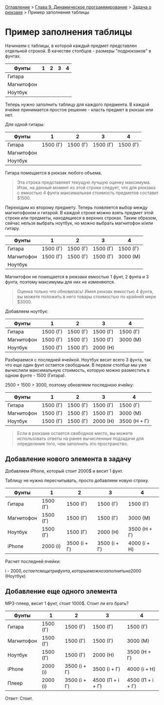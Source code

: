 [Оглавление](../../../#readme) > [Глава 9. Динамическое программирование](../../#readme) > [Задача о рюкзаке](./README.md#readme) > Пример заполнения таблицы

# Пример заполнения таблицы

Начинаем с таблицы, в которой каждый предмет представлен отдельной строкой. В качестве столбцов - размеры "подрюкзаков" в фунтах.

Фунты|1|2|3|4
-|-|-|-|-
Гитара||||
Магнитофон||||
Ноутбук||||

Теперь нужно заполнить таблицу для каждого предмента. В каждой ячейке принимается простое решение - класть предмет в рюкзак или нет.

Для одной гитары:

Фунты|1|2|3|4
-|-|-|-|-
Гитара|1500 (Г)|1500 (Г)|1500 (Г)|1500 (Г)
Магнитофон||||
Ноутбук||||

Гитара помещается в рюкзак любого объема.

> Эта строка представляет текущую лучшую оценку мак­симума. Итак, на данный момент из этой строки следует, что для рюкзака с емкостью 4 фунта максимальная стоимость предметов составит $1500.

Переходим ко второму предмету. Теперь появляется выбор между магнито­фоном и гитарой. В каждой строке можно взять предмет этой строки или предметы, находящиеся в верхних строках. Таким образом, сейчас нельзя выбрать ноутбук, но можно выбрать магнитофон и/или гитару.

Фунты|1|2|3|4
-|-|-|-|-
Гитара|1500 (Г)|1500 (Г)|1500 (Г)|1500 (Г)
Магнитофон|1500 (Г)|1500 (Г)|1500 (Г)|3000 (М)
Ноутбук||||

Магнитофон не помещается в рюкзаки емкостью 1 фунт, 2 фунта и 3 фунта, поэтому максимумы для них не изменяются.

> Оценка только что обновилась! Имея рюкзак емкостью 4 фунта, вы можете положить в него товары стоимостью по крайней мере $3000.

Добавляем ноутбук:

Фунты|1|2|3|4
-|-|-|-|-
Гитара|1500 (Г)|1500 (Г)|1500 (Г)|1500 (Г)
Магнитофон|1500 (Г)|1500 (Г)|1500 (Г)|3000 (М)
Ноутбук|1500 (Г)|1500 (Г)|2000 (Н)|

Разбираемся с последней ячейкой. Ноутбук весит всего 3 фунта, так что еще один фунт остается свободным. В первом столбце мы уже вычислили максимальную стоимость, которую можно разместить в одном фунте - 1500 (Гитара).

2500 + 1500 > 3000, поэтому обновляем последнюю ячейку:

Фунты|1|2|3|4
-|-|-|-|-
Гитара|1500 (Г)|1500 (Г)|1500 (Г)|1500 (Г)
Магнитофон|1500 (Г)|1500 (Г)|1500 (Г)|3000 (М)
Ноутбук|1500 (Г)|1500 (Г)|2000 (Н)|3500 (Н + Г)

> Если в рюкзаке остается свободное место, вы можете использовать ответы на ранее вычисленные подзадачи для определения того, чем заполнить это пространство.

## Добавление нового элемента в задачу

Добавляем iPhone, который стоит 2000$ и весит 1 фунт.

Таблицу не нужно пересчитывать, просто добавляем новую строку.

Фунты|1|2|3|4
-|-|-|-|-
Гитара|1500 (Г)|1500 (Г)|1500 (Г)|1500 (Г)
Магнитофон|1500 (Г)|1500 (Г)|1500 (Г)|3000 (М)
Ноутбук|1500 (Г)|1500 (Г)|2000 (Н)|3500 (Н + Г)
iPhone|2000 (i)|3500 (i + Г)|3500 (i + Г)|4000 (i + Н)

Расчет последней ячейки:

i - 2000$, остается еще три фунта, которые можно заполнить на 2000$ (Ноутбук)

## Добавление еще одного элемента

MP3-плеер, весит 1 фунт, стоит 1000$. Стоит ли его брать?

Фунты|1|2|3|4
-|-|-|-|-
Гитара|1500 (Г)|1500 (Г)|1500 (Г)|1500 (Г)
Магнитофон|1500 (Г)|1500 (Г)|1500 (Г)|3000 (М)
Ноутбук|1500 (Г)|1500 (Г)|2000 (Н)|3500 (Н + Г)
iPhone|2000 (i)|3500 (i + Г)|3500 (i + Г)|4000 (i + Н)
Плеер|2000 (i)|3500 (i + Г)|4500 (П + i + Г)|4500 (П + i + Г)

Ответ: Стоит.